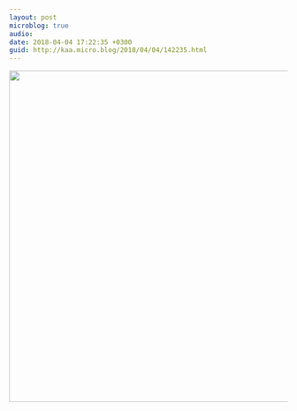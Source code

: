 ```yaml
---
layout: post
microblog: true
audio: 
date: 2018-04-04 17:22:35 +0300
guid: http://kaa.micro.blog/2018/04/04/142235.html
---
```



<img src="https://micro.kaa.bz/uploads/2018/6d3bb4f325.jpg" width="600" height="600" />
